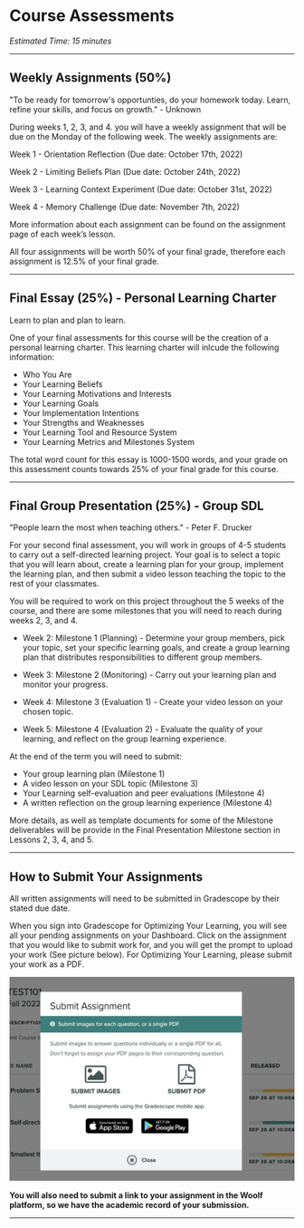 # Course Assessments

*Estimated Time: 15 minutes*

---

## **Weekly Assignments (50%)**

<aside>
"To be ready for tomorrow's opportunties, do your homework today. Learn, refine your skills, and focus on growth." - Unknown
</aside>
 
During weeks 1, 2, 3, and 4. you will have a weekly assignment that will be due on the Monday of the following week. The weekly assignments are:

Week 1 - Orientation Reflection (Due date: October 17th, 2022)

Week 2 - Limiting Beliefs Plan (Due date: October 24th, 2022)

Week 3 - Learning Context Experiment (Due date: October 31st, 2022)

Week 4 - Memory Challenge (Due date: November 7th, 2022)

More information about each assignment can be found on the assignment page of each week’s lesson.

All four assignments will be worth 50% of your final grade, therefore each assignment is 12.5% of your final grade. 

---

## **Final Essay (25%) - Personal Learning Charter**

<aside>
Learn to plan and plan to learn.
</aside>

One of your final assessments for this course will be the creation of a personal learning charter. This learning charter will inlcude the following information: 

- Who You Are
- Your Learning Beliefs
- Your Learning Motivations and Interests
- Your Learning Goals
- Your Implementation Intentions
- Your Strengths and Weaknesses
- Your Learning Tool and Resource System 
- Your Learning Metrics and Milestones System

The total word count for this essay is 1000-1500 words, and your grade on this assessment counts towards 25% of your final grade for this course.

---

## **Final Group Presentation (25%) - Group SDL**

<aside>
"People learn the most when teaching others." - Peter F. Drucker
</aside>

For your second final assessment, you will work in groups of 4-5 students to carry out a self-directed learning project. Your goal is to select a topic that you will learn about, create a learning plan for your group, implement the learning plan, and then submit a video lesson teaching the topic to the rest of your classmates. 

You will be required to work on this project throughout the 5 weeks of the course, and there are some milestones that you will need to reach during weeks 2, 3, and 4.

- Week 2: Milestone 1 (Planning) -  Determine your group members, pick your topic, set your specific learning goals, and create a group learning plan that distributes responsibilities to different group members.

- Week 3: Milestone 2 (Monitoring) - Carry out your learning plan and monitor your progress.

- Week 4: Milestone 3 (Evaluation 1) - Create your video lesson on your chosen topic.

- Week 5: Milestone 4 (Evaluation 2) - Evaluate the quality of your learning, and reflect on the group learning experience.

At the end of the term you will need to submit:

- Your group learning plan (Milestone 1)
- A video lesson on your SDL topic (Milestone 3)
- Your Learning self-evaluation and peer evaluations (Milestone 4)
- A written reflection on the group learning experience (Milestone 4)

More details, as well as template documents for some of the Milestone deliverables will be provide in the Final Presentation Milestone section in Lessons 2, 3, 4, and 5.

---

## How to Submit Your Assignments

All written assignments will need to be submitted in Gradescope by their stated due date. 

When you sign into Gradescope for Optimizing Your Learning, you will see all your pending assignments on your Dashboard. Click on the assignment that you would like to submit work for, and you will get the prompt to upload your work (See picture below). For Optimizing Your Learning, please submit your work as a PDF. 

![gradescope](./Gradescope.png)

**You will also need to submit a link to your assignment in the Woolf platform, so we have the academic record of your submission.**

---
